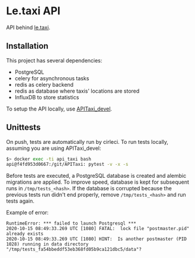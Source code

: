 # Le.taxi API

API behind [le.taxi](https://le.taxi/).

## Installation

This project has several dependencies:

* PostgreSQL
* celery for asynchronous tasks
* redis as celery backend
* redis as database where taxis' locations are stored
* InfluxDB to store statistics

To setup the API locally, use [APITaxi_devel](https://github.com/openmaraude/APITaxi_devel).

## Unittests

On push, tests are automatically run by cirleci. To run tests locally, assuming you are using APITaxi_devel:

```bash
$> docker exec -ti api_taxi bash
api@f4fd953d0667:/git/APITaxi: pytest -v -x -s
```

Before tests are executed, a PostgreSQL database is created and alembic migrations are applied. To improve speed, database is kept for subsequent runs in `/tmp/tests_<hash>`. If the database is corrupted because the previous tests run didn't end properly, remove `/tmp/tests_<hash>` and run tests again.

Example of error:

```
RuntimeError: *** failed to launch Postgresql ***
2020-10-15 08:49:33.269 UTC [1080] FATAL:  lock file "postmaster.pid" already exists
2020-10-15 08:49:33.269 UTC [1080] HINT:  Is another postmaster (PID 1028) running in data directory "/tmp/tests_fa54bbeddf53eb368fd05b9ca121dbc5/data"?
```
